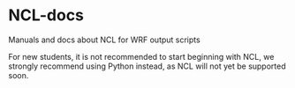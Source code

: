 # NCL-docs
Manuals and docs about NCL for WRF output scripts

For new students, it is not recommended to start beginning with NCL, we strongly recommend using Python instead, as NCL will not yet be supported soon.
